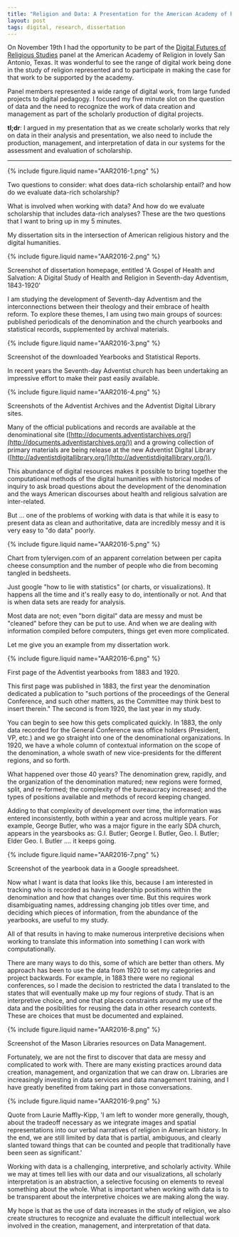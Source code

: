 ```yaml
---
title: "Religion and Data: A Presentation for the American Academy of Religion 2016"
layout: post
tags: digital, research, dissertation
---
```


On November 19th I had the opportunity to be part of the [Digital Futures of Religious Studies](https://drkristianpetersen.com/2016/10/24/the-digital-futures-of-religious-studies-american-academy-of-religion-november-19/) panel at the American Academy of Religion in lovely San Antonio, Texas. It was wonderful to see the range of digital work being done in the study of religion represented and to participate in making the case for that work to be supported by the academy. 

Panel members represented a wide range of digital work, from large funded projects to digital pedagogy. I focused my five minute slot on the question of data and the need to recognize the work of data creation and management as part of the scholarly production of digital projects. 

**tl;dr**: I argued in my presentation that as we create scholarly works that rely on data in their analysis and presentation, we also need to include the production, management, and interpretation of data in our systems for the assessment and evaluation of scholarship.  

----

{% include figure.liquid name="AAR2016-1.png" %}
<div class="caption">
    Two questions to consider: what does data-rich scholarship entail? and how do we evaluate data-rich scholarship?
</div>

What is involved when working with data? And how do we evaluate scholarship that includes data-rich analyses? These are the two questions that I want to bring up in my 5 minutes.

My dissertation sits in the intersection of American religious history and the digital humanities.

{% include figure.liquid name="AAR2016-2.png" %}

<div class="caption">
    Screenshot of dissertation homepage, entitled 'A Gospel of Health and Salvation: A Digital Study of Health and Religion in Seventh-day Adventism, 1843-1920'
</div>

I am studying the development of Seventh-day Adventism and the interconnections between their theology and their embrace of health reform. To explore these themes, I am using two main groups of sources: published periodicals of the denomination and the church yearbooks and statistical records, supplemented by archival materials. 

{% include figure.liquid name="AAR2016-3.png" %}

<div class="caption">
    Screenshot of the downloaded Yearbooks and Statistical Reports.
</div>

In recent years the Seventh-day Adventist church has been undertaking an impressive effort to make their past easily available. 

{% include figure.liquid name="AAR2016-4.png" %}

<div class="caption">
    Screenshots of the Adventist Archives and the Adventist Digital Library sites.
</div>

Many of the official publications and records are available at the denominational site ([http://documents.adventistarchives.org/](http://documents.adventistarchives.org/))
and a growing collection of primary materials are being release at the new Adventist Digital Library ([http://adventistdigitallibrary.org/](http://adventistdigitallibrary.org/)). 

This abundance of digital resources makes it possible to bring together the computational methods of the digital humanities with historical modes of inquiry to ask broad questions about the development of the denomination and the ways American discourses about health and religious salvation are inter-related.

But ... one of the problems of working with data is that while it is easy to present data as clean and authoritative, data are incredibly messy and it is very easy to "do data" poorly. 

{% include figure.liquid name="AAR2016-5.png" %}

<div class="caption">
    Chart from tylervigen.com of an apparent correlation between per capita cheese consumption and the number of people who die from becoming tangled in bedsheets.
</div>

Just google "how to lie with statistics" (or charts, or visualizations). It happens all the time and it's really easy to do, intentionally or not. And that is when data sets are ready for analysis.

Most data are not; even "born digital" data are messy and must be "cleaned" before they can be put to use. And when we are dealing with information compiled before computers, things get even more complicated.

Let me give you an example from my dissertation work. 

{% include figure.liquid name="AAR2016-6.png" %}

<div class="caption">
    First page of the Adventist yearbooks from 1883 and 1920.
</div>

This first page was published in 1883, the first year the denomination dedicated a publication to "such portions of the proceedings of the General Conference, and such other matters, as the Committee may think best to insert therein." The second is from 1920, the last year in my study.

You can begin to see how this gets complicated quickly. In 1883, the only data recorded for the General Conference was office holders (President, VP, etc.) and we go straight into one of the denominational organizations. In 1920, we have a whole column of contextual information on the scope of the denomination, a whole swath of new vice-presidents for the different regions, and so forth.  

What happened over those 40 years? The denomination grew, rapidly, and the organization of the denomination matured; new regions were formed, split, and re-formed; the complexity of the bureaucracy increased; and the types of positions available and methods of record keeping changed. 

Adding to that complexity of development over time, the information was entered inconsistently, both within a year and across multiple years. For example, George Butler, who was a major figure in the early SDA church, appears in the yearsbooks as: G.I. Butler; George I. Butler, Geo. I. Butler; Elder Geo. I. Butler .... it keeps going.

{% include figure.liquid name="AAR2016-7.png" %}

<div class="caption">
    Screenshot of the yearbook data in a Google spreadsheet.
</div>

Now what I want is data that looks like this, because I am interested in tracking who is recorded as having leadership positions within the denomination and how that changes over time. But this requires work disambiguating names, addressing changing job titles over time, and deciding which pieces of information, from the abundance of the yearbooks, are useful to my study.

All of that results in having to make numerous interpretive decisions when working to translate this information into something I can work with computationally.

There are many ways to do this, some of which are better than others. My approach has been to use the data from 1920 to set my categories and project backwards. For example, in 1883 there were no regional conferences, so I made the decision to restricted the data I translated to the states that will eventually make up my four regions of study. That is an interpretive choice, and one that places constraints around my use of the data and the posibilities for reusing the data in other research contexts. These are choices that must be documented and explained.

{% include figure.liquid name="AAR2016-8.png" %}

<div class="caption">
    Screenshot of the Mason Libraries resources on Data Management.
</div>

Fortunately, we are not the first to discover that data are messy and complicated to work with. There are many existing practices around data creation, management, and organization that we can draw on. Libraries are increasingly investing in data services and data management training, and I have greatly benefited from taking part in those conversations.

{% include figure.liquid name="AAR2016-9.png" %}

<div class="caption">
    Quote from Laurie Maffly-Kipp, 'I am left to wonder more generally, though, about the tradeoff necessary as we integrate images and spatial representations into our verbal narratives of religion in American history. In the end, we are still limited by data that is partial, ambiguous, and clearly slanted toward things that can be counted and people that traditionally have been seen as significant.'
</div>

Working with data is a challenging, interpretive, and scholarly activity. While we may at times tell lies with our data and our visualizations, all scholarly interpretation is an abstraction, a selective focusing on elements to reveal something about the whole. What is important when working with data is to be transparent about the interpretive choices we are making along the way.  

My hope is that as the use of data increases in the study of religion, we also create structures to recognize and evaluate the difficult intellectual work involved in the creation, management, and interpretation of that data.

